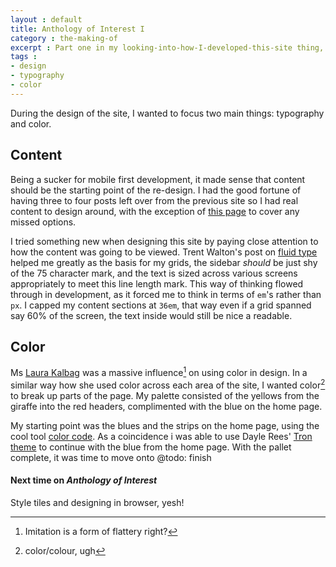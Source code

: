 ```yaml
---
layout : default
title: Anthology of Interest I
category : the-making-of
excerpt : Part one in my looking-into-how-I-developed-this-site thing, working with content and color
tags :
- design
- typography
- color
---
```

During the design of the site, I wanted to focus two main things: typography and color.
<!-- /intro -->

## Content
Being a sucker for mobile first development, it made sense that content should be the starting point of the re-design. I had the good fortune of having three to four posts left over from the previous site so I had real content to design around, with the exception of [this page](/blerg/the-making-of/lorem-ipsum) to cover any missed options.

I tried something new when designing this site by paying close attention to how the content was going to be viewed. Trent Walton's post on [fluid type](http://trentwalton.com/2012/06/19/fluid-type/) helped me greatly as the basis for my grids, the sidebar *should* be just shy of the 75 character mark, and the text is sized across various screens appropriately to meet this line length mark. This way of thinking flowed through in development, as it forced me to think in terms of <code>em</code>'s rather than <code>px</code>. I capped my content sections at <code>36em</code>, that way even if a grid spanned say 60% of the screen, the text inside would still be nice a readable.

## Color
Ms [Laura Kalbag](http://laurakalbag.com/) was a massive influence[^1] on using color in design. In a similar way how she used color across each area of the site, I wanted color[^2] to break up parts of the page. My palette consisted of the yellows from the giraffe into the red headers, complimented with the blue on the home page.

My starting point was the blues and the strips on the home page, using the cool tool [color code](http://colourco.de/monochrome-light/5/%235f6f83). As a coincidence i was able to use Dayle Rees' [Tron theme](https://github.com/daylerees/colour-schemes#tron) to continue with the blue from the home page. With the pallet complete, it was time to move onto @todo: finish

#### Next time on <cite>Anthology of Interest</cite>
Style tiles and designing in browser, yesh!

[^1]: Imitation is a form of flattery right?
[^2]: color/colour, ugh